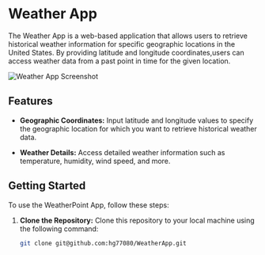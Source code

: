 # Weather App

The Weather App is a web-based application that allows users to retrieve historical weather information for specific geographic locations in the United States. By providing latitude and longitude coordinates,users can access weather data from a past point in time for the given location.

![Weather App Screenshot](HomeScreen.png)

## Features

- **Geographic Coordinates:** Input latitude and longitude values to specify the geographic location for which you want to retrieve historical weather data.

- **Weather Details:** Access detailed weather information such as temperature, humidity, wind speed, and more.

## Getting Started

To use the WeatherPoint App, follow these steps:

1. **Clone the Repository:** Clone this repository to your local machine using the following command:

   ```sh
   git clone git@github.com:hg77080/WeatherApp.git
   ```
